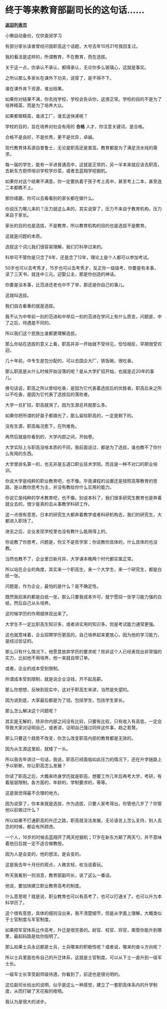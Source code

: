 # 终于等来教育部副司长的这句话......

[**返回列表页**](/gzh/记忆承载3)

小懒自动备份，仅供查阅学习

有部分家长读者曾经问我职高这个话题，大号去年10月21号我回复过。

  

我的看法是这样的，所谓教育，不在教育，而在选拔。  

  

关于这一点，你承认不承认，都得承认，无论你多么玻璃心，这就是事实。  

  

之所以那么多家长在课外下功夫，说穿了，是不得不下。

  

谁在课外肯下资源，谁出结果。

  

如果你对结果不满，你去找学校，学校会告诉你，这很正常。学校的目的不是为了培养精英，而是为了培养大众。

  

如果都做精英，谁进工厂，谁去送快递呢？  

  

学校的目的，旨在培养对社会有用的 **合格** 人才，你注意关键词，是合格。

  

合格不是良好，不是优秀，更不是优异，卓越。  

  

现代教育体系源自普鲁士，无论是职高还是普高，教育都是为了满足流水线的需求。

  

每一届的学生，能有一半进普通高中，这就是正常的，另一半本来就应该去职高，去新东方厨师培训学校学炒菜，或者去蓝翔学挖掘机。

  

如果你对这个结果不满意，你一定要执着于孩子考上高中，甚至考上二本，甚至连二本都瞧不上。

  

那你琢磨，你可以去看看别的家长都在做什么。

  

你说压力哪儿来的？压力就这么来的，其实说穿了，压力不来自于教育机构，压力来自于家长。  

  

家长的目的也是选拔，不是教育，所以教育机构的目的也是选拔不是教育。  

  

这就是问题的本质。

  

选拔这个词儿我们很容易理解，我们打科举过来的。  

  

科举可不管你是只念了6年，还是念了12年，理论上是个人都可以参加考试。

  

50岁也可以去考秀才，15岁也可以去考秀才，反正你一级级考，你要是有本事，读了三天书，就连中三元，迎娶公主，那是你创造的神话。  

  

你要是没本事，比范进还老也中不了举，那还是你自己的事儿。

  

这就叫选拔。  

  

我们自古看重的就是选拔。

  

我不认为中举前一刻的范进和中举后一刻的范进在学问上有什么质变，问题是，中了之后，待遇是不同的。

  

所以我们这个民族比谁都更理解选拔。

  

那么你站在选拔的意义上看，职高并非一开始就不受待见，恰恰相反，早期很受欢迎。  

  

几十年前，中专生是包分配的，可以去国企大厂，铁饭碗，很吃香。

  

那么职高是从什么时候开始没落的呢？是从大学扩招开始，也就是近20年的事儿。

  

换句话说，职高之所以曾经吃香，是因为它代表着选拔后的优胜者。职高后来之所以不吃香，是因为它代表了选拔后的落败者。

  

大学一旦扩招，职高就哭了。因为生源总共就那么多。  

  

如果你把所谓的好苗子都摘光了，那么留给职高的，一定是剩下的。

  

没有生源，职高每况愈下，在所难免。

  

再然后就是你看到的，大学内部之间，开始卷。

  

大学实际上与职高没啥本质的不同，我前面说过，都是为了选拔，谁也教不了你什么有用的东西。  

  

大学里排名第一的，也无非是五道口职业技术学院。而且是一种不对口的职业培训。

  

你说大学是纯粹的职业教育吧，也不像。毕竟课程的设置还是按照高等教育的思路，是以教你思考为主，并没有教给你什么实用的能力。

  

你说它是纯粹的学术教育吧，也不像。别说本科了，我们很多研究生教育也是奔着就业去的，很少是真的去从事教学科研工作。

  

这一点很有意思，日本的研究生大都奔着教学或者科研机构去，我们的研究生，大都进入职场了。  

  

进去之后，企业发现学校里也没有教什么能用得上的。  

  

你说教了你思考，问题是，你又不是哲学家；你说教你具体的，什么具体的也没教。  

  

当然也教不了，企业里日新月异，大学课本晚两个时代都实属正常。  

  

所以站在企业的角度，其实来一个职高生，来一个大学生，来一个研究生，都是白纸一张。

  

问题是，作为企业，最怕的是什么？是不确定性。

  

既然我招来的都是白纸一张，那么只要我成本许可，就宁愿招一张学习能力强的白纸，然后自己从头培养。  

  

这时候学历的作用就体现出来了。  

  

大学生不一定比职高生知识多，或者讲实用的知识多。但是考试能力通常更强。

  

这也就意味着，企业招聘学历更高的，自己培养起来更放心，因为他的学习能力，是经过验证的。

  

那么只有什么情况下，他愿意放弃学历的要求呢？除非这个人已经表现出非常强的实力，比如他不用培养，他一来就自带订单。  

  

或者，企业的成本受到限制。

  

所谓成本受到限制，就是说企业没钱，开不起高薪。

  

那么你想想，反映到现实中，这对于职高生来讲，当然是失望的。  

  

因为说到底，大家最后都是为了钱。包括学生，包括学生家长。

  

那么怎么解决这个问题呢？  

  

其实是无解的，除非你内部之间没有比较，只要有比较，只有收入有高低，一定会导致大家对证明自己，或者讲，证明自己强过同伴这件事，趋之若鹜。  

  

那么只要这个趋势不改变，你怎么改变职高内部的教育都是无效的。  

  

因为从生源这里起，就矮了一头。

  

所以我去年讲过一句话，我说，职高已经面临如此压力的情况下，还在升学链路上予以斩断，你让职高怎么发展？

  

你读了职高之后，大概率终身学历就是职高，想要工作几年后再考大学，考研，有着层层限制。各方面的，年龄的，学制要求的，等等。

  

这是我觉得最不合理的地方。  

  

因为说穿了，你本来就是选拔，作为选拔，只要人家考得出，你管他几岁了？你管他以前做过什么？

  

所以如果不打通职高的升迁之路，职高就没法发展，无论语言上怎么支持，别人去念的时候，都会有所顾虑。  

  

一个人，16岁的时候去蓝翔开了两天挖掘机；17岁在新东方颠了两天勺，并不意味着他日后就一定不适合做教授。

  

因为人是会变的，他的想法，是会变的。

  

这是我去年十月份的观点，人微言轻，权当说着玩。  

  

昨天我看到一则消息，教育部副司长，说了这么一番话。  

  

他说，要加快建立职业教育高考的制度。

  

什么意思呢？就是说，职业教育也可以有高考了，也可以打通关了。也可以升为本科学历了。

  

这个很有意思，具体的细则没出来，我不清楚细节，但是从字面上理解，大概类似于士官制度与军官制度。

  

如果把军官体系比作高考，升迁是很完善的。尉官、校官、将官，甭管你能升到哪里，最起码路是给你指明了。  

  

那么如果士兵永远都是士兵，士兵哪来的积极性呢？或者说，哪来的奋斗方向呢？  

  

所以士兵里面也有自己的升迁体系，这就是士官制度。可以从下士一直升到一级军士长。

  

一级军士长享受副师级待遇，你看到了，前途也是很光明的。

  

这位副司长给出的说明，似乎是这么一种感觉，建立了一套职高体系内的升学制度，从而打破了天花板的桎梏。  

  

我认为是很大的进步。

